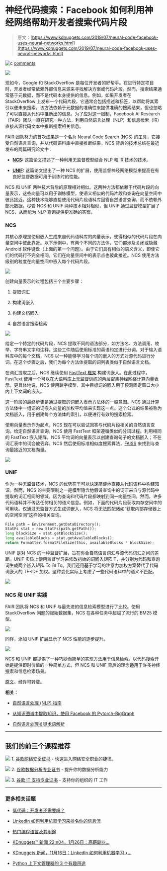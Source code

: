 # 神经代码搜索：Facebook 如何利用神经网络帮助开发者搜索代码片段

> 原文：[https://www.kdnuggets.com/2019/07/neural-code-facebook-uses-neural-networks.html](https://www.kdnuggets.com/2019/07/neural-code-facebook-uses-neural-networks.html)

![c](../Images/3d9c022da2d331bb56691a9617b91b90.png) [comments](#comments)

![](../Images/080a800f2e408eaeed765a38fd92c8bb.png)

现如今，Google 和 StackOverflow 是每位开发者的好帮手。在进行特定项目时，开发者经常依赖外部信息来源来寻找解决方案或代码片段。然而，搜索结果通常基于元数据，而不是代码本身提供的信息。例如，如果开发者在 StackOverflow 上发布一个代码片段，它通常会包括描述和标签，以帮助将其索引以便未来搜索。该方法依赖于元数据的准确性来提供准确的搜索结果，但也忽略了可以直接从代码中推断出的信息。为了应对这一限制，Facebook AI Research（FAIR）团队一直在研究一种方法，利用自然语言处理（NLP）和信息检索（IR）直接从源代码文本中推断搜索相关信息。

FAIR 团队努力的首次成果是一个名为 Neural Code Search (NCS) 的工具，它接受自然语言查询，并从代码语料库中直接推断结果。NCS 背后的技术总结在最近发布的两篇研究论文中：

+   [**NCS**](https://dl.acm.org/citation.cfm?id=3211353&fbclid=IwAR3qdp2vDXwBuZb7uw2vR1op7SPngnRr0R6l3pxHrvqWH_0Unj0UXtTYpKA)**:** 这篇论文描述了一种利用无监督模型结合 NLP 和 IR 技术的技术。

+   [**UNIF**](https://arxiv.org/pdf/1905.03813.pdf?fbclid=IwAR3_9ejBpho2yNLfMKVCp5rZ58gAD63T_peTg3RQh8tIRLZkYwH9SquLQI8)**:** 这篇论文提出了一种 NCS 的扩展，使用监督神经网络模型来提高在有良好监督数据可用于训练时的性能。

NCS 和 UNIF 两种技术背后的原理相对相似。这两种方法都依赖于代码片段的向量表示，这些向量可以用于训练模型，使语义相似的代码片段和查询在向量空间中彼此接近。这种技术能够直接使用代码片段语料库回答自然语言查询，而不依赖外部元数据。尽管 NCS 和 UNIF 两种技术相对相似，但 UNIF 通过监督模型扩展了 NCS，从而能为 NLP 查询提供更准确的答案。

### NCS

其核心原理是使用嵌入生成来自代码语料库的向量表示，使得相似的代码片段在向量空间中彼此靠近。以下示例中，有两个不同的方法体，它们都涉及关闭或隐藏 Android 软件键盘（上面的第一个问题）。由于它们具有相似的语义含义，即使它们的代码行不完全相同，它们在向量空间中的表示点也彼此接近。NCS 使用方法级别的粒度在向量空间中嵌入每个代码片段。

![](../Images/697238c45896d8a3545d08028ae0dbf2.png)

创建向量表示的过程包括三个主要步骤：

1) 提取词汇

2) 构建词嵌入

3) 构建文档嵌入

4) 自然语言搜索检索

![](../Images/89c413a0e256dc571ed6f13139d6fe9b.png)

给定一个特定的代码片段，NCS 提取不同的语法部分，如方法名、方法调用、枚举、字符串文字和注释。这些工件随后使用标准的英语约定进行分词。对于输入语料库中的每个文档，NCS 以一种能够学习每个词的嵌入的方式对源代码进行分词。在这个步骤之后，我们为每个方法体提取的词列表类似于自然语言文档。

在词汇提取之后，NCS 继续使用 [FastText 框架](https://fasttext.cc/) 构建词嵌入。在此过程中，FastText 使用一个可以在大语料库上无监督训练的两层密集神经网络计算向量表示。更具体地说，NCS 使用跳字模型，其中目标词的嵌入用于预测固定窗口大小内上下文词的嵌入。

这一阶段的最终步骤是通过提取的词嵌入表示方法体的一般意图。NCS 通过计算方法体中一组词的词嵌入向量的加权平均值来实现这一点。这个公式的结果被称为文档嵌入，用于创建每个方法体的索引，以便进行有效的搜索检索。

使用向量表示作为起点，NCS 现在可以尝试回答与代码片段相关的自然语言查询。给定自然语言查询，NCS 使用 FastText 框架遵循类似的分词过程。利用相同的 FastText 嵌入矩阵，NCS 平均词的向量表示以创建查询句子的文档嵌入；不在词汇表中的词会被丢弃。NCS 然后使用标准相似度搜索算法，[FAISS](https://github.com/facebookresearch/faiss) 来找到与查询最接近的文档向量。

![](../Images/4a1ffb905908fccc1f398da3fc34dc74.png)

### UNIF

作为一种无监督技术，NCS 的优势在于可以快速简便地直接从代码语料中构建知识。然而，NCS 的主要限制之一是模型隐含地假设查询中的词汇来自与源代码中提取的词汇相同的领域，因为查询和代码片段都映射到同一向量空间。然而，许多代码语料并不传达任何相关的语义信息。例如，下面的代码片段获取内存空间中的可用块。仅通过无监督方式生成词嵌入，NCS 将无法匹配诸如“获取内部存储器上的空闲空间”这样的相关查询。

```py
File path = Environment.getDataDirectory();
StatFs stat = new StatFs(path.getPath());
long blockSize = stat.getBlockSize();
long availableBlocks = stat.getAvailableBlocks();
return Formatter.formatFileSize(this, availableBlocks * blockSize);

```

UNIF 是对 NCS 的一种监督扩展，旨在弥合自然语言词汇与源代码词汇之间的差距。UNIF 实质上使用监督学习来修改初始的词嵌入矩阵 T，并分别为代码和查询词生成两个嵌入矩阵 Tc 和 Tq。我们还用基于学习的注意力加权方案替代了代码词嵌入的 TF-IDF 加权。这种变化实际上考虑了一些代码语料中的语义不匹配。

![](../Images/700f1ec76d6696dfe81212b8b3b9ece1.png)

### NCS 和 UNIF 实践

FAIR 团队将 NCS 和 UNIF 与最先进的信息检索模型进行了比较。使用 StackOverflow 问题的起始数据集，NCS 在各种任务中超越了流行的 BM25 模型。

![](../Images/a8d58432722c936eff7184903b511cae.png)

同样，添加 UNIF 扩展显示了 NCS 性能的逐步提升。

![](../Images/5189a0560330e460c9f8d40e98251857.png)

NCS 和 UNIF 都提供了一种巧妙而简单的实现方法用于信息检索。以代码搜索开始是提供即时价值的一种简单方式，但 NCS 和 UNIF 背后的理念适用于许多神经搜索和信息检索场景。

[原文](https://towardsdatascience.com/neural-code-search-how-facebook-uses-neural-networks-to-help-developers-search-for-code-snippets-9db9e0090780)。经许可转载。

**相关：**

+   [自然语言处理 (NLP) 指南](https://www.kdnuggets.com/2019/05/guide-natural-language-processing-nlp.html)

+   [从知识图谱中提取知识，使用 Facebook 的 Pytorch-BigGraph](https://www.kdnuggets.com/2019/05/extracting-knowledge-graphs-facebook-pytorch-biggraph.html)

+   [自然语言处理关键术语解析](https://www.kdnuggets.com/2017/02/natural-language-processing-key-terms-explained.html)

* * *

## 我们的前三个课程推荐

![](../Images/0244c01ba9267c002ef39d4907e0b8fb.png) 1. [谷歌网络安全证书](https://www.kdnuggets.com/google-cybersecurity) - 快速进入网络安全职业的捷径。

![](../Images/e225c49c3c91745821c8c0368bf04711.png) 2\. [谷歌数据分析专业证书](https://www.kdnuggets.com/google-data-analytics) - 提升你的数据分析能力

![](../Images/0244c01ba9267c002ef39d4907e0b8fb.png) 3\. [谷歌 IT 支持专业证书](https://www.kdnuggets.com/google-itsupport) - 支持你的组织的 IT 工作

* * *

### 更多相关话题

+   [低代码：开发者还需要吗？](https://www.kdnuggets.com/2022/04/low-code-developers-still-needed.html)

+   [LinkedIn 如何利用机器学习来排名你的信息流](https://www.kdnuggets.com/2022/11/linkedin-uses-machine-learning-rank-feed.html)

+   [热门编程语言及其用途](https://www.kdnuggets.com/2021/05/top-programming-languages.html)

+   [KDnuggets™ 新闻 22:n04，1月26日：高薪副业…](https://www.kdnuggets.com/2022/n04.html)

+   [KDnuggets 新闻，11月16日：LinkedIn 如何利用机器学习 •…](https://www.kdnuggets.com/2022/n45.html)

+   [Python 上下文管理器的 3 个有趣用途](https://www.kdnuggets.com/3-interesting-uses-of-python-context-managers)
